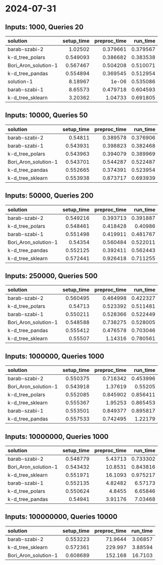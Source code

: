 # 2024-07-31

## Inputs: 1000, Queries 20

| solution             |   setup_time |   preproc_time |   run_time |
|:---------------------|-------------:|---------------:|-----------:|
| barab-szabi-2        |     1.02502  |       0.379661 |   0.379567 |
| k-d_tree_polars      |     0.549093 |       0.386682 |   0.383538 |
| Bori_Aron_solution-1 |     0.567467 |       0.504208 |   0.510071 |
| k-d_tree_pandas      |     0.554894 |       0.369545 |   0.512954 |
| solution-1           |     8.18967  |       1e-06    |   0.535086 |
| barab-szabi-1        |     8.65573  |       0.479718 |   0.604593 |
| k-d_tree_sklearn     |     3.20362  |       1.04733  |   0.691805 |

## Inputs: 10000, Queries 50

| solution             |   setup_time |   preproc_time |   run_time |
|:---------------------|-------------:|---------------:|-----------:|
| barab-szabi-2        |     0.54811  |       0.389578 |   0.376906 |
| barab-szabi-1        |     0.543931 |       0.398823 |   0.382468 |
| k-d_tree_polars      |     0.543963 |       0.394079 |   0.389969 |
| Bori_Aron_solution-1 |     0.543701 |       0.544287 |   0.522487 |
| k-d_tree_pandas      |     0.552665 |       0.374391 |   0.523954 |
| k-d_tree_sklearn     |     0.553938 |       0.873717 |   0.693939 |

## Inputs: 50000, Queries 200

| solution             |   setup_time |   preproc_time |   run_time |
|:---------------------|-------------:|---------------:|-----------:|
| barab-szabi-2        |     0.549216 |       0.393713 |   0.391887 |
| k-d_tree_polars      |     0.548461 |       0.418428 |   0.40986  |
| barab-szabi-1        |     0.551498 |       0.419911 |   0.481767 |
| Bori_Aron_solution-1 |     0.54354  |       0.560484 |   0.522011 |
| k-d_tree_pandas      |     0.552125 |       0.392411 |   0.562443 |
| k-d_tree_sklearn     |     0.572441 |       0.926418 |   0.711255 |

## Inputs: 250000, Queries 500

| solution             |   setup_time |   preproc_time |   run_time |
|:---------------------|-------------:|---------------:|-----------:|
| barab-szabi-2        |     0.560495 |       0.464998 |   0.422327 |
| k-d_tree_polars      |     0.54713  |       0.523392 |   0.511481 |
| barab-szabi-1        |     0.550211 |       0.528366 |   0.522449 |
| Bori_Aron_solution-1 |     0.548588 |       0.738275 |   0.528005 |
| k-d_tree_pandas      |     0.555412 |       0.476578 |   0.703046 |
| k-d_tree_sklearn     |     0.55507  |       1.14316  |   0.780561 |

## Inputs: 1000000, Queries 1000

| solution             |   setup_time |   preproc_time |   run_time |
|:---------------------|-------------:|---------------:|-----------:|
| barab-szabi-2        |     0.550375 |       0.716342 |   0.453996 |
| Bori_Aron_solution-1 |     0.543918 |       1.37619  |   0.55205  |
| k-d_tree_polars      |     0.552085 |       0.845902 |   0.856411 |
| k-d_tree_sklearn     |     0.555367 |       1.95253  |   0.865453 |
| barab-szabi-1        |     0.553501 |       0.849377 |   0.895817 |
| k-d_tree_pandas      |     0.557533 |       0.742495 |   1.22179  |

## Inputs: 10000000, Queries 1000

| solution             |   setup_time |   preproc_time |   run_time |
|:---------------------|-------------:|---------------:|-----------:|
| barab-szabi-2        |     0.548779 |        5.43713 |   0.733302 |
| Bori_Aron_solution-1 |     0.543432 |       10.8531  |   0.843816 |
| k-d_tree_sklearn     |     0.551971 |       16.1093  |   0.975217 |
| barab-szabi-1        |     0.552135 |        4.82482 |   6.57173  |
| k-d_tree_polars      |     0.550624 |        4.8455  |   6.65846  |
| k-d_tree_pandas      |     0.54941  |        3.91176 |   7.03468  |

## Inputs: 100000000, Queries 10000

| solution             |   setup_time |   preproc_time |   run_time |
|:---------------------|-------------:|---------------:|-----------:|
| barab-szabi-2        |     0.553223 |        71.9644 |    3.06857 |
| k-d_tree_sklearn     |     0.572361 |       229.997  |    3.88594 |
| Bori_Aron_solution-1 |     0.608689 |       152.168  |   16.7103  |